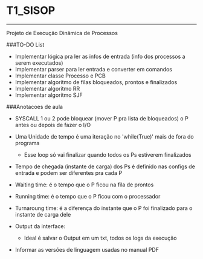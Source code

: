 # T1_SISOP

---

Projeto de Execução Dinâmica de Processos

###TO-DO List

- Implementar lógica pra ler as infos de entrada (info dos processos a serem executados)
- Implementar parser para ler entrada e converter em comandos
- Implementar classe Processo e PCB
- Implementar algoritmo de filas bloqueados, prontos e finalizados
- Implementar algoritmo RR
- Implementar algoritmo SJF

###Anotacoes de aula

- SYSCALL 1 ou 2 pode bloquear (mover P pra lista de bloqueados) o P antes ou depois de fazer o I/O

- Uma Unidade de tempo é uma iteração no 'while(True)' mais de fora do programa
  - Esse loop só vai finalizar quando todos os Ps estiverem finalizados

- Tempo de chegada (instante de carga) dos Ps é definido nas configs de entrada e podem ser diferentes pra cada P

- Waiting time: é o tempo que o P ficou na fila de prontos
- Running time: é o tempo que o P ficou com o processador
- Turnaroung time: é a diferença do instante que o P foi finalizado para o instante de carga dele

- Output da interface:
  - Ideal é salvar o Output em um txt, todos os logs da execução

- Informar as versões de linguagem usadas no manual PDF
